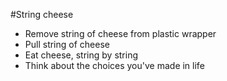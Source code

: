 #String cheese

- Remove string of cheese from plastic wrapper
- Pull string of cheese
- Eat cheese, string by string
- Think about the choices you've made in life
